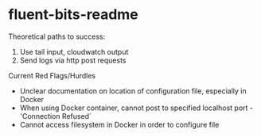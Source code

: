 # fluent-bits-readme

Theoretical paths to success:
1. Use tail input, cloudwatch output
2. Send logs via http post requests

Current Red Flags/Hurdles
- Unclear documentation on location of configuration file, especially in Docker
- When using Docker container, cannot post to specified localhost port - 'Connection Refused`
- Cannot access filesystem in Docker in order to configure file
